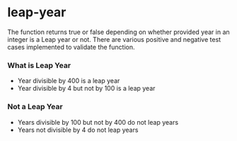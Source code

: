 # leap-year

The function returns true or false depending on whether provided year in an integer is a Leap year or not.
There are various positive and negative test cases implemented to validate the function.

### What is Leap Year
- Year divisible by 400 is a leap year
- Year divisible by 4 but not by 100 is a leap year

### Not a Leap Year
- Years divisible by 100 but not by 400 do not leap years
- Years not divisible by 4 do not leap years